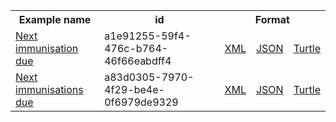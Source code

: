 <table class="list" width="100%">            
   <tr>
     <th>Example name</th>
     <th>id</th>
     <th colspan="3">Format</th>
   </tr>
   <tr>
      <td><a href="ImmunizationRecommendation-a1e91255-59f4-476c-b764-46f66eabdff4.html">Next immunisation due</a></td>
      <td>a1e91255-59f4-476c-b764-46f66eabdff4</td>
      <td><a href="ImmunizationRecommendation-a1e91255-59f4-476c-b764-46f66eabdff4.xml.html">XML</a></td>
      <td><a href="ImmunizationRecommendation-a1e91255-59f4-476c-b764-46f66eabdff4.json.html">JSON</a></td>
      <td><a href="ImmunizationRecommendation-a1e91255-59f4-476c-b764-46f66eabdff4.ttl.html">Turtle</a></td>
   </tr>       
   <tr>
      <td><a href="ImmunizationRecommendation-a83d0305-7970-4f29-be4e-0f6979de9329.html">Next immunisations due</a></td>
      <td>a83d0305-7970-4f29-be4e-0f6979de9329</td>
      <td><a href="ImmunizationRecommendation-a83d0305-7970-4f29-be4e-0f6979de9329.xml.html">XML</a></td>
      <td><a href="ImmunizationRecommendation-a83d0305-7970-4f29-be4e-0f6979de9329.json.html">JSON</a></td>
      <td><a href="ImmunizationRecommendation-a83d0305-7970-4f29-be4e-0f6979de9329.ttl.html">Turtle</a></td>
   </tr>        
</table>